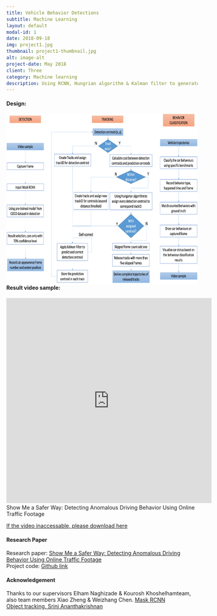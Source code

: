 ```yaml
---
title: Vehicle Behavior Detections
subtitle: Machine Learning
layout: default
modal-id: 1
date: 2018-09-18
img: project1.jpg
thumbnail: project1-thumbnail.jpg
alt: image-alt
project-date: May 2018
client: Three
category: Machine learning
description: Using RCNN, Hungrian algorithm & Kalman filter to generate an integrated system that accurately detects, tracks and classifies vehicles using online traffic camera feed.
---
```

#### Design:   
<img src="/img/portfolio/Flow chart master.png" alt="" style="float: left; margin-right: 10px; width:720px;height:450px;" /> 

#### Result video sample:
<iframe width="540" height="540" src="https://www.youtube.com/embed/mTFlKedstPs" frameborder="0" allow="accelerometer; autoplay; encrypted-media; gyroscope; picture-in-picture" allowfullscreen></iframe>
<figcaption class="caption">Show Me a Safer Way: Detecting Anomalous Driving Behavior Using Online Traffic Footage</figcaption>

[If the video inaccessable, please download here](https://github.com/JoyceWufm/Detecting-Anomalous-Driving-Behavior/blob/master/Result%20sample.mp4)

#### Research Paper
Research paper: [Show Me a Safer Way: Detecting Anomalous Driving Behavior Using Online Traffic Footage](https://github.com/JoyceWufm/joycewufm.github.io/blob/master/docs/Show_Me_a_Safer_Way__Detecting_Anomalous_Driving_Behavior_Using_Online_Traffic_Footage.pdf)  
Project code: [Github link](https://github.com/JoyceWufm/Master-research-project)
      
#### Acknowledgement
Thanks to our supervisors Elham Naghizade & Kourosh Khoshelhamteam, also team members Xiao Zheng & Weizhang Chen.
[Mask RCNN](https://github.com/matterport/Mask_RCNN)  
[Object tracking, Srini Ananthakrishnan](https://github.com/matterport/Mask_RCNN)  
